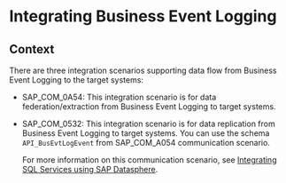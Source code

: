 <!-- loio30e65caffd4f4548a8e31ee1201f4861 -->

# Integrating Business Event Logging



<a name="loio30e65caffd4f4548a8e31ee1201f4861__section_myp_tfj_ncc"/>

## Context

There are three integration scenarios supporting data flow from Business Event Logging to the target systems:

-   SAP\_COM\_0A54: This integration scenario is for data federation/extraction from Business Event Logging to target systems.

-   SAP\_COM\_0532: This integration scenario is for data replication from Business Event Logging to target systems. You can use the schema `API_BusEvtLogEvent` from SAP\_COM\_A054 communication scenario.

    For more information on this communication scenario, see [Integrating SQL Services using SAP Datasphere](https://help.sap.com/docs/SAP_S4HANA_CLOUD/0f69f8fb28ac4bf48d2b57b9637e81fa/a91d39c3ea494344897fca7bc9578b85.html).


